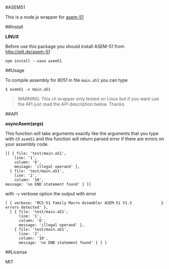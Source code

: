 #ASEM51

This is a node.js wrapper for [asem-51](http://plit.de/asem-51)

##Install

**LINUX**

Before use this package you should install ASEM-51 from http://plit.de/asem-51

```
npm install --save asem51
```

##Usage 

To compile assembly for 8051 in file `main.a51` you can type

```
$ asem51 -v main.a51
```

> WARNING: This cli wrapper only tested on Linux but if you want use the API just read the API description below. Thanks. 

##API

**asyncAsem(args)**

This function will take arguments exactly like the arguments that you type with cli `asem51` and this function will return parsed error if there are errors on your assembly code.


```
[[ { file: 'test/main.a51',
    line: '1',
    column: '6',
    message: 'illegal operand' },
  { file: 'test/main.a51',
    line: '2',
    column: '10',
message: 'no END statement found' } ]]
```

with `-v` verbose option the output with error

```
[ { verbose: 'MCS-51 Family Macro Assembler ASEM-51 V1.3             2 errors detected' },
  [ { file: 'test/main.a51',
      line: '1',
      column: '6',
      message: 'illegal operand' },
    { file: 'test/main.a51',
      line: '2',
      column: '10',
      message: 'no END statement found' } ] ]

```

##License

MIT